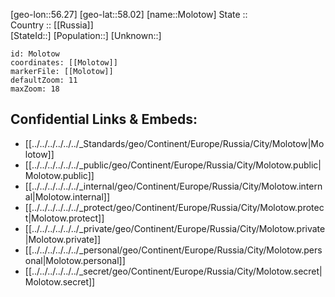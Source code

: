 ﻿---
location: [58.02,56.27] 
mapzoom: [7,12] 
mapmarker: city 
type: City
tags:
- geo/City


SpocWebEntityId: 32542
isDeleted: false
confidential: public

---
[geo-lon::56.27] 
[geo-lat::58.02] 
[name::Molotow] 
State ::  
Country :: [[Russia]]  
[StateId::] 
[Population::] 
[Unknown::] 


```leaflet
id: Molotow
coordinates: [[Molotow]] 
markerFile: [[Molotow]] 
defaultZoom: 11 
maxZoom: 18
```


## Confidential Links & Embeds: 
- [[../../../../../../_Standards/geo/Continent/Europe/Russia/City/Molotow|Molotow]] 
- [[../../../../../../_public/geo/Continent/Europe/Russia/City/Molotow.public|Molotow.public]] 
- [[../../../../../../_internal/geo/Continent/Europe/Russia/City/Molotow.internal|Molotow.internal]] 
- [[../../../../../../_protect/geo/Continent/Europe/Russia/City/Molotow.protect|Molotow.protect]] 
- [[../../../../../../_private/geo/Continent/Europe/Russia/City/Molotow.private|Molotow.private]] 
- [[../../../../../../_personal/geo/Continent/Europe/Russia/City/Molotow.personal|Molotow.personal]] 
- [[../../../../../../_secret/geo/Continent/Europe/Russia/City/Molotow.secret|Molotow.secret]] 
